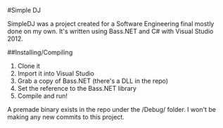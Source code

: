 #Simple DJ

SimpleDJ was a project created for a Software Engineering final mostly done on 
my own. It's written using Bass.NET and C# with Visual Studio 2012.

##Installing/Compiling

1. Clone it
2. Import it into Visual Studio
3. Grab a copy of Bass.NET (there's a DLL in the repo)
4. Set the reference to the Bass.NET library
5. Compile and run!

A premade binary exists in the repo under the /Debug/ folder. 
I won't be making any new commits to this project.